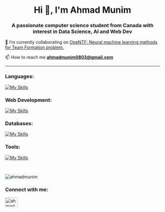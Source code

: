 <h1 align="center">Hi 👋, I'm Ahmad Munim</h1>
<h3 align="center">A passionate computer science student from Canada with interest in Data Science, AI and Web Dev</h3>

👯 I’m currently collaborating on [OpeNTF: Neural machine learning methods for Team Formation problem.](https://github.com/fani-lab/OpeNTF)

📫 How to reach me **ahmadmunim0803@gmail.com**

<hr>

### Languages:
[![My Skills](https://skillicons.dev/icons?i=py,java,js,c,cpp)](https://skillicons.dev)

### Web Development:
[![My Skills](https://skillicons.dev/icons?i=html,css,svelte,django,react,nodejs,expressjs,php,electron)](https://skillicons.dev)

### Databases:
[![My Skills](https://skillicons.dev/icons?i=mongo,mysql)](https://skillicons.dev)

### Tools:
[![My Skills](https://skillicons.dev/icons?i=git,linux,postman,aws,docker,bash)](https://skillicons.dev)

<br>

<p><img align="center" src="https://github-readme-stats.vercel.app/api/top-langs?username=ahmadmunim&show_icons=true&locale=en&layout=compact" alt="ahmadmunim" /></p>

<h3 align="left">Connect with me:</h3>
<p align="left">
<a href="https://linkedin.com/in/ahmadmunim" target="blank"><img align="center" src="https://raw.githubusercontent.com/rahuldkjain/github-profile-readme-generator/master/src/images/icons/Social/linked-in-alt.svg" alt="ahmadmunim" height="30" width="40" /></a>
</p>


<!---
ahmadmunim/ahmadmunim is a ✨ special ✨ repository because its `README.md` (this file) appears on your GitHub profile.
You can click the Preview link to take a look at your changes.
--->
